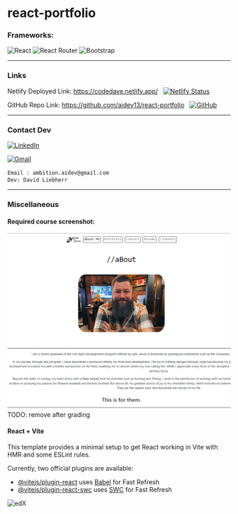 # react-portfolio

### Frameworks: 
![React](https://img.shields.io/badge/react-%2320232a.svg?style=for-the-badge&logo=react&logoColor=%2361DAFB)
![React Router](https://img.shields.io/badge/React_Router-CA4245?style=for-the-badge&logo=react-router&logoColor=white)
![Bootstrap](https://img.shields.io/badge/bootstrap-%238511FA.svg?style=for-the-badge&logo=bootstrap&logoColor=white)

---

### Links

Netlify Deployed Link: https://codedave.netlify.app/ &nbsp; [![Netlify Status](https://api.netlify.com/api/v1/badges/6a31b6f1-56b1-40db-a009-741958be1b07/deploy-status)](https://app.netlify.com/sites/codedave/deploys)

GitHub Repo Link: https://github.com/aidev13/react-portfolio &nbsp; [![GitHub](https://img.shields.io/badge/GitHub-100000?style=for-the-badge&logo=github&logoColor=white)](https://github.com/aidev13/react-portfolio)  
 

---

### Contact Dev 

[![LinkedIn](https://img.shields.io/badge/linkedin-%230077B5.svg?style=for-the-badge&logo=linkedin&logoColor=white)](https://www.linkedin.com/in/david-liebherr-489a1951)

[![Gmail](https://img.shields.io/badge/Gmail-D14836?style=for-the-badge&logo=gmail&logoColor=white)](mailto:ambition.aidev@gmail.com)



    Email : ambition.aidev@gmail.com
    Dev: David Liebherr



---
### Miscellaneous

#### Required course screenshot:
![Portfolio Version 0.1 ScreenShot](./public/screenshot.png)
TODO: remove after grading

#### React + Vite

This template provides a minimal setup to get React working in Vite with HMR and some ESLint rules.

Currently, two official plugins are available:

- [@vitejs/plugin-react](https://github.com/vitejs/vite-plugin-react/blob/main/packages/plugin-react/README.md) uses [Babel](https://babeljs.io/) for Fast Refresh
- [@vitejs/plugin-react-swc](https://github.com/vitejs/vite-plugin-react-swc) uses [SWC](https://swc.rs/) for Fast Refresh

![edX](https://img.shields.io/badge/edX-%2302262B.svg?style=for-the-badge&logo=edX&logoColor=white)

